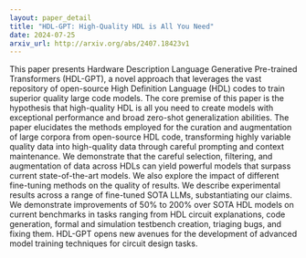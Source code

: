 ```yaml
---
layout: paper_detail
title: "HDL-GPT: High-Quality HDL is All You Need"
date: 2024-07-25
arxiv_url: http://arxiv.org/abs/2407.18423v1
---
```


This paper presents Hardware Description Language Generative Pre-trained Transformers (HDL-GPT), a novel approach that leverages the vast repository of open-source High Definition Language (HDL) codes to train superior quality large code models. The core premise of this paper is the hypothesis that high-quality HDL is all you need to create models with exceptional performance and broad zero-shot generalization abilities. The paper elucidates the methods employed for the curation and augmentation of large corpora from open-source HDL code, transforming highly variable quality data into high-quality data through careful prompting and context maintenance. We demonstrate that the careful selection, filtering, and augmentation of data across HDLs can yield powerful models that surpass current state-of-the-art models. We also explore the impact of different fine-tuning methods on the quality of results. We describe experimental results across a range of fine-tuned SOTA LLMs, substantiating our claims. We demonstrate improvements of 50% to 200% over SOTA HDL models on current benchmarks in tasks ranging from HDL circuit explanations, code generation, formal and simulation testbench creation, triaging bugs, and fixing them. HDL-GPT opens new avenues for the development of advanced model training techniques for circuit design tasks.
